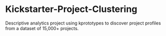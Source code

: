 # Kickstarter-Project-Clustering
 Descriptive analytics project using kprototypes to discover project profiles from a dataset of 15,000+ projects.
